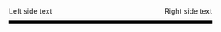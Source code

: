 <!-- <head>
  <link href="https://cdnjs.cloudflare.com/ajax/libs/font-awesome/5.15.3/css/all.min.css" rel="stylesheet">
</head>

<div style="display: flex; justify-content: space-between;">
  <span style="text-align: left;">Abhiranjan Singh</span>
  <span style="text-align: right;"><i class="fas fa-envelope-open-text"></i> abhiranjan2429@gmail.com</span>
</div>
<div style="display: flex; justify-content: space-between;">
  <span style="text-align: left;"><i class="fas fa-map-marker-alt"></i> Bangalore 560100</span>
  <span style="text-align: right;"><i class="fas fa-phone"></i>+91-9883382087</span>
</div>
<div>
<hr style="border: 3px solid black;"/> -->

<div style="width: 80%; margin: 0 auto; padding: 10px;">
  <div style="display: flex; justify-content: space-between; align-items: center;">
    <span style="text-align: left;"><i class="fas fa-arrow-left"></i> Left side text</span>
    <span style="text-align: right;">Right side text <i class="fas fa-arrow-right"></i></span>
  </div>
  <hr style="border: 3px solid black; margin-top: 10px;"/>
</div>